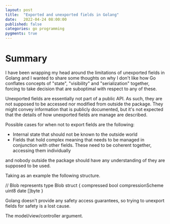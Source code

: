 ```yaml
---
layout: post
title:  "Exported and unexported fields in Golang"
date:   2022-04-24 08:00:00
published: false
categories: go programming
pygments: true
---
```


Summary
=======
I have been wrapping my head around the limitations of unexported fields in Golang and I wanted to share some thoughts on why I don't like how Go conflates concepts of 
"state", "visibility" and "serialization" together, forcing to take decision that are suboptimal with respect to any of these.


Unexported fields are essentially not part of a public API. As such, they are not supposed to be accessed nor modified from outside the package. They might convey information 
that is publicly documented, but it's not expected that the details of how unexported fields are manage are described.

Possible cases for when not to export fields are the following:
* Internal state that should not be known to the outside world
* Fields that hold complex meaning that needs to be managed in conjunction with other fields. These need to be coherent together, accessing them individually


 and nobody outside the package should
have any understanding of they are supposed to be used. 

Taking as an example the following structure.

// Blob represents 
type Blob struct {
    compressed bool
    compressionScheme uint8
    date []byte
}


Golang doesn't provide any safety access guarantees, so trying to unexport fields for safety is a lost cause.

The model/view/controller argument.
